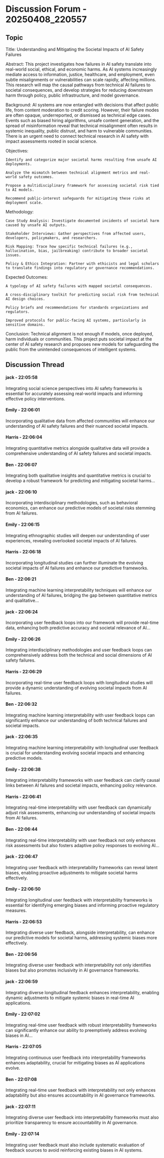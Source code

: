 # Discussion Forum - 20250408_220557

## Topic

Title: Understanding and Mitigating the Societal Impacts of AI Safety Failures

Abstract:
This project investigates how failures in AI safety translate into real-world social, ethical, and economic harms. As AI systems increasingly mediate access to information, justice, healthcare, and employment, even subtle misalignments or vulnerabilities can scale rapidly, affecting millions. This research will map the causal pathways from technical AI failures to societal consequences, and develop strategies for reducing downstream harm through policy, public infrastructure, and model governance.

Background:
AI systems are now entangled with decisions that affect public life, from content moderation to credit scoring. However, their failure modes are often opaque, underreported, or dismissed as technical edge cases. Events such as biased hiring algorithms, unsafe content generation, and the spread of misinformation reveal that technical misalignment often results in systemic inequality, public distrust, and harm to vulnerable communities. There is an urgent need to connect technical research in AI safety with impact assessments rooted in social science.

Objectives:

    Identify and categorize major societal harms resulting from unsafe AI deployments.

    Analyze the mismatch between technical alignment metrics and real-world safety outcomes.

    Propose a multidisciplinary framework for assessing societal risk tied to AI models.

    Recommend public-interest safeguards for mitigating these risks at deployment scale.

Methodology:

    Case Study Analysis: Investigate documented incidents of societal harm caused by unsafe AI outputs.

    Stakeholder Interviews: Gather perspectives from affected users, developers, policymakers, and researchers.

    Risk Mapping: Trace how specific technical failures (e.g., hallucination, bias, jailbreaking) contribute to broader societal issues.

    Policy & Ethics Integration: Partner with ethicists and legal scholars to translate findings into regulatory or governance recommendations.

Expected Outcomes:

    A typology of AI safety failures with mapped societal consequences.

    A cross-disciplinary toolkit for predicting social risk from technical AI design choices.

    Policy briefs and recommendations for standards organizations and regulators.

    Improved protocols for public-facing AI systems, particularly in sensitive domains.

Conclusion:
Technical alignment is not enough if models, once deployed, harm individuals or communities. This project puts societal impact at the center of AI safety research and proposes new models for safeguarding the public from the unintended consequences of intelligent systems.

## Discussion Thread

#### jack - 22:05:58

Integrating social science perspectives into AI safety frameworks is essential for accurately assessing real-world impacts and informing effective policy interventions.

#### Emily - 22:06:01

Incorporating qualitative data from affected communities will enhance our understanding of AI safety failures and their nuanced societal impacts.

#### Harris - 22:06:04

Integrating quantitative metrics alongside qualitative data will provide a comprehensive understanding of AI safety failures and societal impacts.

#### Ben - 22:06:07

Integrating both qualitative insights and quantitative metrics is crucial to develop a robust framework for predicting and mitigating societal harms...

#### jack - 22:06:10

Incorporating interdisciplinary methodologies, such as behavioral economics, can enhance our predictive models of societal risks stemming from AI failures.

#### Emily - 22:06:15

Integrating ethnographic studies will deepen our understanding of user experiences, revealing overlooked societal impacts of AI failures.

#### Harris - 22:06:18

Incorporating longitudinal studies can further illuminate the evolving societal impacts of AI failures and enhance our predictive frameworks.

#### Ben - 22:06:21

Integrating machine learning interpretability techniques will enhance our understanding of AI failures, bridging the gap between quantitative metrics and qualitative...

#### jack - 22:06:24

Incorporating user feedback loops into our framework will provide real-time data, enhancing both predictive accuracy and societal relevance of AI...

#### Emily - 22:06:26

Integrating interdisciplinary methodologies and user feedback loops can comprehensively address both the technical and social dimensions of AI safety failures.

#### Harris - 22:06:29

Incorporating real-time user feedback loops with longitudinal studies will provide a dynamic understanding of evolving societal impacts from AI failures.

#### Ben - 22:06:32

Integrating machine learning interpretability with user feedback loops can significantly enhance our understanding of both technical failures and societal impacts.

#### jack - 22:06:35

Integrating machine learning interpretability with longitudinal user feedback is crucial for understanding evolving societal impacts and enhancing predictive models.

#### Emily - 22:06:38

Integrating interpretability frameworks with user feedback can clarify causal links between AI failures and societal impacts, enhancing policy relevance.

#### Harris - 22:06:41

Integrating real-time interpretability with user feedback can dynamically adjust risk assessments, enhancing our understanding of societal impacts from AI failures.

#### Ben - 22:06:44

Integrating real-time interpretability with user feedback not only enhances risk assessments but also fosters adaptive policy responses to evolving AI...

#### jack - 22:06:47

Integrating user feedback with interpretability frameworks can reveal latent biases, enabling proactive adjustments to mitigate societal harms effectively.

#### Emily - 22:06:50

Integrating longitudinal user feedback with interpretability frameworks is essential for identifying emerging biases and informing proactive regulatory measures.

#### Harris - 22:06:53

Integrating diverse user feedback, alongside interpretability, can enhance our predictive models for societal harms, addressing systemic biases more effectively.

#### Ben - 22:06:56

Integrating diverse user feedback with interpretability not only identifies biases but also promotes inclusivity in AI governance frameworks.

#### jack - 22:06:59

Integrating diverse longitudinal feedback enhances interpretability, enabling dynamic adjustments to mitigate systemic biases in real-time AI applications.

#### Emily - 22:07:02

Integrating real-time user feedback with robust interpretability frameworks can significantly enhance our ability to preemptively address evolving biases in AI...

#### Harris - 22:07:05

Integrating continuous user feedback into interpretability frameworks enhances adaptability, crucial for mitigating biases as AI applications evolve.

#### Ben - 22:07:08

Integrating real-time user feedback with interpretability not only enhances adaptability but also ensures accountability in AI governance frameworks.

#### jack - 22:07:11

Integrating diverse user feedback into interpretability frameworks must also prioritize transparency to ensure accountability in AI governance.

#### Emily - 22:07:14

Integrating user feedback must also include systematic evaluation of feedback sources to avoid reinforcing existing biases in AI systems.

